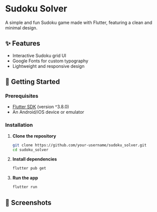 # Sudoku Solver

A simple and fun Sudoku game made with Flutter, featuring a clean and minimal design.

## ✨ Features

- Interactive Sudoku grid UI
- Google Fonts for custom typography
- Lightweight and responsive design

## 🚀 Getting Started

### Prerequisites

- [Flutter SDK](https://flutter.dev/docs/get-started/install) (version ^3.8.0)
- An Android/iOS device or emulator

### Installation

1. **Clone the repository**

   ```bash
   git clone https://github.com/your-username/sudoku_solver.git
   cd sudoku_solver

   ```

2. **Install dependencies**

   ```bash 
   flutter pub get
   ```

3. **Run the app**

   ```bash
   flutter run
   ```

## 📸 Screenshots

[](Screenshot_20250531-132558.jpg)
[](Screenshot_20250531-132631.jpg)
